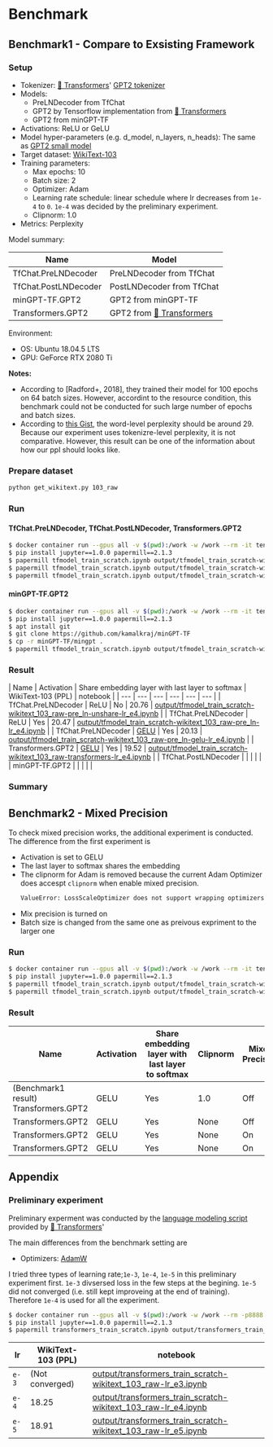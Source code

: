 # Benchmark

## Benchmark1 - Compare to Exsisting Framework

### Setup

* Tokenizer: [🤗 Transformers](https://github.com/huggingface/transformers)' [GPT2 tokenizer](https://huggingface.co/transformers/model_doc/gpt2.html#gpt2tokenizer)
* Models:
  * PreLNDecoder from TfChat
  * GPT2 by Tensorflow implementation from [🤗 Transformers](https://github.com/huggingface/transformers)
  * GPT2 from minGPT-TF
* Activations: ReLU or GeLU
* Model hyper-parameters (e.g. d_model, n_layers, n_heads): The same as [GPT2 small model](https://github.com/openai/gpt-2/blob/master/model_card.md)
* Target dataset: [WikiText-103](https://blog.einstein.ai/the-wikitext-long-term-dependency-language-modeling-dataset/)
* Training parameters:
  * Max epochs: 10
  * Batch size: 2
  * Optimizer: Adam
  * Learning rate schedule: linear schedule where lr decreases from `1e-4` to `0`. `1e-4` was decided by the preliminary experiment.
  * Clipnorm: 1.0
* Metrics: Perplexity

Model summary:

| Name | Model |
| --- | --- |
| TfChat.PreLNDecoder | PreLNDecoder from TfChat |
| TfChat.PostLNDecoder | PostLNDecoder from TfChat |
| minGPT-TF.GPT2 | GPT2 from minGPT-TF |
| Transformers.GPT2 | GPT2 from [🤗 Transformers](https://github.com/huggingface/transformers) |

Environment:

* OS: Ubuntu 18.04.5 LTS
* GPU: GeForce RTX 2080 Ti

**Notes:**

* According to [Radford+, 2018], they trained their model for 100 epochs on 64 batch sizes. However, accordint to the resource condition, this benchmark could not be conducted for such large number of epochs and batch sizes.
* According to [this Gist](https://gist.github.com/thomwolf/ca135416a30ea387aa20edaa9b21f0ed), the word-level perplexity should be around 29. Because our experiment uses tokenizre-level perplexity, it is not comparative. However, this result can be one of the information about how our ppl should looks like. 

### Prepare dataset

```sh
python get_wikitext.py 103_raw
```

### Run

#### TfChat.PreLNDecoder, TfChat.PostLNDecoder, Transformers.GPT2

```sh
$ docker container run --gpus all -v $(pwd):/work -w /work --rm -it tensorflow/tensorflow:2.3.1-gpu
$ pip install jupyter==1.0.0 papermill==2.1.3
$ papermill tfmodel_train_scratch.ipynb output/tfmodel_train_scratch-wikitext_103_raw-pre_ln-lr_e4.ipynb -p save_model_dir tfchat_model-lr_e4
$ papermill tfmodel_train_scratch.ipynb output/tfmodel_train_scratch-wikitext_103_raw-pre_ln-gelu-lr_e4.ipynb -p save_model_dir tfchat_model-gelu-lr_e4
$ papermill tfmodel_train_scratch.ipynb output/tfmodel_train_scratch-wikitext_103_raw-transformers-lr_e4.ipynb -p model_type transformers -p save_model_dir tfchat_transformers-lr_e4
```

#### minGPT-TF.GPT2

```sh
$ docker container run --gpus all -v $(pwd):/work -w /work --rm -it tensorflow/tensorflow:2.3.1-gpu
$ pip install jupyter==1.0.0 papermill==2.1.3
$ apt install git
$ git clone https://github.com/kamalkraj/minGPT-TF
$ cp -r minGPT-TF/mingpt .
$ papermill tfmodel_train_scratch.ipynb output/tfmodel_train_scratch-wikitext_103_raw-min_gpt-lr_e4.ipynb -p model_type min_gpt -p save_model_dir tfchat_model-min_gpt-lr_e4
```

### Result

| Name | Activation | Share embedding layer with last layer to softmax | WikiText-103 (PPL) | notebook |
| --- | --- | --- | --- | --- | --- |
| TfChat.PreLNDecoder | ReLU | No | 20.76 | [output/tfmodel_train_scratch-wikitext_103_raw-pre_ln-unshare-lr_e4.ipynb](output/tfmodel_train_scratch-wikitext_103_raw-pre_ln-unshare-lr_e4.ipynb) |
| TfChat.PreLNDecoder | ReLU | Yes | 20.47 | [output/tfmodel_train_scratch-wikitext_103_raw-pre_ln-lr_e4.ipynb](output/tfmodel_train_scratch-wikitext_103_raw-pre_ln-lr_e4.ipynb) |
| TfChat.PreLNDecoder | [GELU](https://github.com/noriyukipy/tfchat/blob/change_default_gelu/tfchat/activations.py#L5) | Yes | 20.13 | [output/tfmodel_train_scratch-wikitext_103_raw-pre_ln-gelu-lr_e4.ipynb](output/tfmodel_train_scratch-wikitext_103_raw-pre_ln-gelu-lr_e4.ipynb) |
| Transformers.GPT2 | [GELU](https://github.com/huggingface/transformers/blob/v3.4.0/src/transformers/activations_tf.py#L19) | Yes | 19.52 | [output/tfmodel_train_scratch-wikitext_103_raw-transformers-lr_e4.ipynb](output/tfmodel_train_scratch-wikitext_103_raw-transformers-lr_e4.ipynb) |
| TfChat.PostLNDecoder | | | | |
| minGPT-TF.GPT2 | | | | |

### Summary

## Benchmark2 - Mixed Precision

To check mixed precision works, the additional experiment is conducted.
The difference from the first experiment is

- Activation is set to GELU
- The last layer to softmax shares the embedding
- The clipnorm for Adam is removed because the current Adam Optimizer does accespt `clipnorm` when enable mixed precision.
  ```txt
  ValueError: LossScaleOptimizer does not support wrapping optimizers with a clipnorm. Optimizer <tensorflow.python.keras.optimizer_v2.adam.Adam object at 0x7f4a39cb2490> has clipnorm 1.0
  ```
- Mix precision is turned on
- Batch size is changed from the same one as preivous expriment to the larger one

### Run

```sh
$ docker container run --gpus all -v $(pwd):/work -w /work --rm -it tensorflow/tensorflow:2.3.1-gpu
$ pip install jupyter==1.0.0 papermill==2.1.3
$ papermill tfmodel_train_scratch.ipynb output/tfmodel_train_scratch-wikitext_103_raw-pre_ln-gelu-lr_e4-clipnorm_none.ipynb -p save_model_dir tfchat_model-gelu-lr_e4 -p clipnorm None
$ papermill tfmodel_train_scratch.ipynb output/tfmodel_train_scratch-wikitext_103_raw-pre_ln-gelu-lr_e4-clipnorm_none-fp16.ipynb -p save_model_dir tfchat_model -gelu-lr_e4-clipnorm_none-fp16 -p clipnorm None -p fp16 True
```

### Result

| Name | Activation | Share embedding layer with last layer to softmax | Clipnorm | Mixed Precision | Batch size | WikiText-103 (PPL) | Training time for 1 epoch | notebook |
| --- | --- | --- | --- | --- | --- | --- | --- | --- |
| (Benchmark1 result) Transformers.GPT2 | GELU | Yes | 1.0 | Off | 2 | 19.52 | 24675s | [output/tfmodel_train_scratch-wikitext_103_raw-transformers-lr_e4.ipynb](output/tfmodel_train_scratch-wikitext_103_raw-transformers-lr_e4.ipynb) |
| Transformers.GPT2 | GELU | Yes | None | Off | 2 | | | |
| Transformers.GPT2 | GELU | Yes | None | On  | 2 | | 16398s | |
| Transformers.GPT2 | GELU | Yes | None | On  | 4 | | | |




## Appendix

### Preliminary experiment

Preliminary experment was conducted by the [language modeling script](https://github.com/huggingface/transformers/blob/v3.4.0/examples/language-modeling/run_language_modeling.py) provided by [🤗 Transformers](https://github.com/huggingface/transformers)'

The main differences from the benchmark setting are

* Optimizers: [AdamW](https://huggingface.co/transformers/main_classes/optimizer_schedules.html#adamw-pytorch)  

I tried three types of learning rate;`1e-3`, `1e-4`, `1e-5` in this preliminary experiment first. `1e-3` divsersed loss in the few steps at the begining. `1e-5` did not converged (i.e. still kept improveing at the end of training). Therefore `1e-4` is used for all the experiment.

```sh
$ docker container run --gpus all -v $(pwd):/work -w /work --rm -p8888:8888 -it pytorch/pytorch:1.6.0-cuda10.1-cudnn7-devel
$ pip install jupyter==1.0.0 papermill==2.1.3
$ papermill transformers_train_scratch.ipynb output/transformers_train_scratch-wikitext_103_raw-lr_e4.ipynb -p output_dir transformers_output-lr_e4
```

| lr | WikiText-103 (PPL) | notebook |
| --- | --- | --- |
| `e-3` | (Not converged) | [output/transformers_train_scratch-wikitext_103_raw-lr_e3.ipynb](output/transformers_train_scratch-wikitext_103_raw-lr_e3.ipynb) |
| `e-4` | 18.25 | [output/transformers_train_scratch-wikitext_103_raw-lr_e4.ipynb](output/transformers_train_scratch-wikitext_103_raw-lr_e4.ipynb) |
| `e-5` | 18.91 | [output/transformers_train_scratch-wikitext_103_raw-lr_e5.ipynb](output/transformers_train_scratch-wikitext_103_raw-lr_e5.ipynb) |
